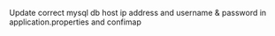 Update correct mysql db host ip address and username & password in application.properties and confimap 
